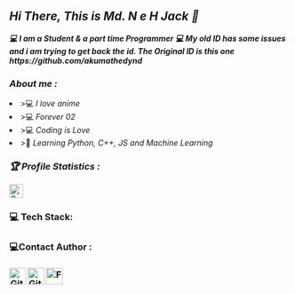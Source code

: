 <!-- Github README -->
<p align="center"><a href="https://github.com/akumathedyn123/">
</a></p>
<h2><b><i>Hi There, This is Md. N e H Jack 👋</i></b></h2>
<b><i>💻 I am a Student & a part time Programmer</i></b>
<b><i>💻 My old ID has some issues and i am trying to get back the id. The Original ID is this one https://github.com/akumathedynd </i></b>
<h3><b><i> About me :</i></b></h3>
<li> >💻 <i>I love anime</i></li>
<li> >💻 <i>Forever 02</i></li>
<li> >💻 <i>Coding is Love</i></li>
<li> >🐍 <i>Learning Python, C++, JS and Machine Learning</i></li>

<h3><b><i>🏆 Profile Statistics :</i></b></h3>
<a href="https://github.com/akumathedynd"><img height="25" title="Counter" src="https://komarev.com/ghpvc/?username=akumathedynd&color=blueviolet&style=flat-square"><br></a>
<h3><b> 💻 Tech Stack:
<h3 align="center">
<h4><b> 💻Contact Author :</b></h3>
<a href="https://github.com/akumathedyn123"><img align="left" title="Github" alt="Github" width="30px" src="png_pic/github.png" /></a>
  <a href="https://github.com/akumathedynd"><img align="left" title="Github" alt="Github" width="30px" src="png_pic/github.png" /></a>
<a href="https://facebook.com/javk.chaan"><img align="left" title="Facebook" alt="Facebook" width="30px" src="png_pic/facebook.png" /></a>

